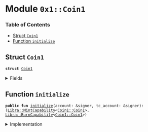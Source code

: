 
<a name="0x1_Coin1"></a>

# Module `0x1::Coin1`

### Table of Contents

-  [Struct `Coin1`](#0x1_Coin1_Coin1)
-  [Function `initialize`](#0x1_Coin1_initialize)



<a name="0x1_Coin1_Coin1"></a>

## Struct `Coin1`



<pre><code><b>struct</b> <a href="#0x1_Coin1">Coin1</a>
</code></pre>



<details>
<summary>Fields</summary>


<dl>
<dt>

<code>dummy_field: bool</code>
</dt>
<dd>

</dd>
</dl>


</details>

<a name="0x1_Coin1_initialize"></a>

## Function `initialize`



<pre><code><b>public</b> <b>fun</b> <a href="#0x1_Coin1_initialize">initialize</a>(account: &signer, tc_account: &signer): (<a href="Libra.md#0x1_Libra_MintCapability">Libra::MintCapability</a>&lt;<a href="#0x1_Coin1_Coin1">Coin1::Coin1</a>&gt;, <a href="Libra.md#0x1_Libra_BurnCapability">Libra::BurnCapability</a>&lt;<a href="#0x1_Coin1_Coin1">Coin1::Coin1</a>&gt;)
</code></pre>



<details>
<summary>Implementation</summary>


<pre><code><b>public</b> <b>fun</b> <a href="#0x1_Coin1_initialize">initialize</a>(
    account: &signer,
    tc_account: &signer,
): (<a href="Libra.md#0x1_Libra_MintCapability">Libra::MintCapability</a>&lt;<a href="#0x1_Coin1">Coin1</a>&gt;, <a href="Libra.md#0x1_Libra_BurnCapability">Libra::BurnCapability</a>&lt;<a href="#0x1_Coin1">Coin1</a>&gt;) {
    // Register the <a href="#0x1_Coin1">Coin1</a> currency.
    <a href="Libra.md#0x1_Libra_register_currency">Libra::register_currency</a>&lt;<a href="#0x1_Coin1">Coin1</a>&gt;(
        account,
        tc_account,
        <a href="FixedPoint32.md#0x1_FixedPoint32_create_from_rational">FixedPoint32::create_from_rational</a>(1, 2), // exchange rate <b>to</b> <a href="LBR.md#0x1_LBR">LBR</a>
        <b>false</b>,   // is_synthetic
        1000000, // scaling_factor = 10^6
        100,     // fractional_part = 10^2
        b"<a href="#0x1_Coin1">Coin1</a>",
    )
}
</code></pre>



</details>
